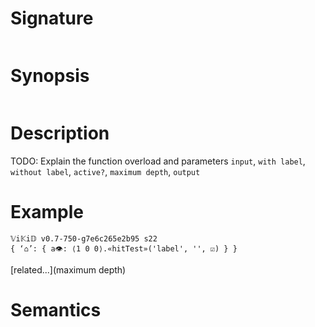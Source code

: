 # Signature
```vikid-signature
```

# Synopsis
```vikid-synopsis
```

# Description
TODO: Explain the function overload and parameters `input`, `with label`, `without label`, `active?`, `maximum depth`, `output`

# Example
```vikid-script
𝕍i𝕂i𝔻 v0.7-750-g7e6c265e2b95 s22
{ ‘⌂’: { a👁: ⟨1 0 0⟩.«hitTest»('label', '', ☑) } }
```


[related...](maximum depth)

# Semantics
